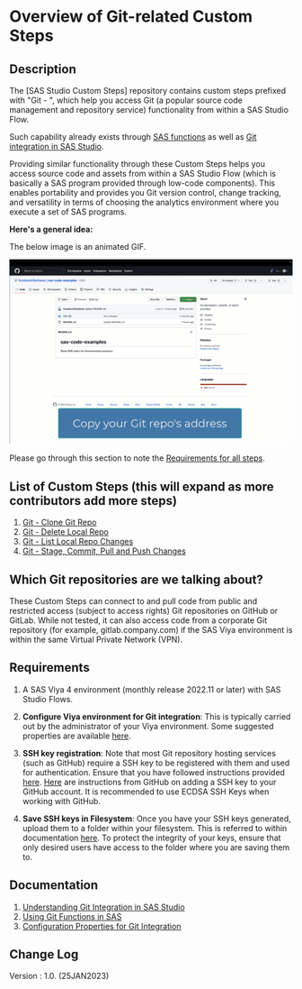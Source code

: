 # Overview of Git-related Custom Steps

## Description

The [SAS Studio Custom Steps] repository contains custom steps prefixed with "Git - ", which help you access Git (a popular source code management and repository service) functionality from within a SAS Studio Flow.

Such capability already exists through [SAS functions](https://documentation.sas.com/?cdcId=pgmsascdc&cdcVersion=default&docsetId=lefunctionsref&docsetTarget=n10pxql65jtf4sn11m3d6jzcrgcz.htm) as well as [Git integration in SAS Studio](https://documentation.sas.com/?cdcId=webeditorcdc&cdcVersion=default&docsetId=webeditorug&docsetTarget=p0puc7muifjjycn1uemlm9lj1jkt.htm).

Providing similar functionality through these Custom Steps helps you access source code and assets from within a SAS Studio Flow (which is basically a SAS program provided through low-code components).  This enables portability and provides you Git version control, change tracking, and versatility in terms of choosing the analytics environment where you execute a set of SAS programs.   

**Here's a general idea:**

The below image is an animated GIF.

![Demonstrate Git Functions](./img/demonstrate-git-functions.gif)

Please go through this section to note the [Requirements for all steps](#requirements). 

## List of Custom Steps (this will expand as more contributors add more steps)

1. [Git - Clone Git Repo](./README.md)
2. [Git - Delete Local Repo](../Git%20-%20Delete%20Local%20Repo/README.md)
3. [Git - List Local Repo Changes](../https://github.com/sassoftware/sas-studio-custom-steps/tree/main/Git%20-%20List%20Local%20Repo%20Changes)
4. [Git - Stage, Commit, Pull and Push Changes](../https://github.com/sassoftware/sas-studio-custom-steps/tree/main/Git%20-%20Stage%2C%20Commit%2C%20Pull%20and%20Push%20Changes)

## Which Git repositories are we talking about?

These Custom Steps can connect to and pull code from public and restricted access (subject to access rights) Git repositories on GitHub or GitLab. While not tested, it can also access code from a corporate Git repository (for example, gitlab.company.com) if the SAS Viya environment is within the same Virtual Private Network (VPN).

## Requirements

1. A SAS Viya 4 environment (monthly release 2022.11 or later) with SAS Studio Flows.

2. **Configure Viya environment for Git integration**: This is typically carried out by the administrator of your Viya environment. Some suggested properties are available [here](https://go.documentation.sas.com/doc/en/sasstudiocdc/v_035/webeditorcdc/webeditorag/p1a2vn20wzwkumn1freonkz81mx5.htm).

3. **SSH key registration**: Note that most Git repository hosting services (such as GitHub) require a SSH key to be registered with them and used for authentication. Ensure that you have followed instructions provided [here](https://go.documentation.sas.com/doc/en/sasstudiocdc/default/webeditorcdc/webeditorug/p0urbfmbb9lkpdn15yzavxdk1lgk.htm). [Here](https://docs.github.com/en/authentication/connecting-to-github-with-ssh/adding-a-new-ssh-key-to-your-github-account) are instructions from GitHub on adding a SSH key to your GitHub account. It is recommended to use ECDSA SSH Keys when working with GitHub.

4. **Save SSH keys in Filesystem**: Once you have your SSH keys generated, upload them to a folder within your filesystem. This is referred to within documentation [here](https://go.documentation.sas.com/doc/en/sasstudiocdc/v_035/webeditorcdc/webeditorug/p0urbfmbb9lkpdn15yzavxdk1lgk.htm).  To protect the integrity of your keys, ensure that only desired users have access to the folder where you are saving them to.

## Documentation
1. [Understanding Git Integration in SAS Studio](https://go.documentation.sas.com/doc/en/sasstudiocdc/default/webeditorcdc/webeditorug/p0puc7muifjjycn1uemlm9lj1jkt.htm)
2. [Using Git Functions in SAS](https://go.documentation.sas.com/doc/en/pgmsascdc/default/lefunctionsref/n1mlc3f9w9zh9fn13qswiq6hrta0.htm)
3. [Configuration Properties for Git Integration](https://go.documentation.sas.com/doc/en/sasstudiocdc/default/webeditorcdc/webeditorag/p1a2vn20wzwkumn1freonkz81mx5.htm)

## Change Log
Version : 1.0.   (25JAN2023)

